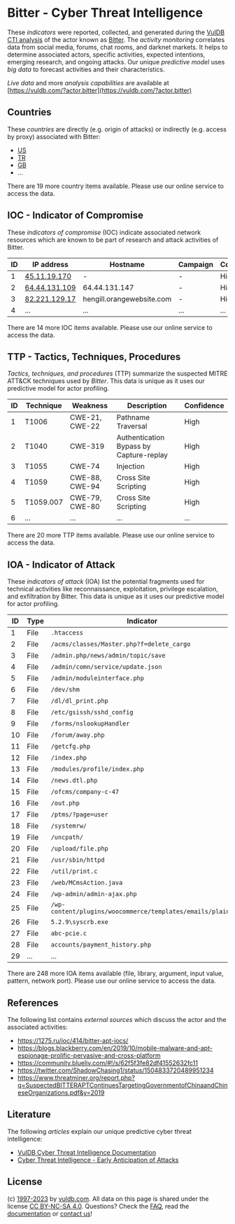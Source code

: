 # Bitter - Cyber Threat Intelligence

These _indicators_ were reported, collected, and generated during the [VulDB CTI analysis](https://vuldb.com/?kb.cti) of the actor known as [Bitter](https://vuldb.com/?actor.bitter). The _activity monitoring_ correlates data from social media, forums, chat rooms, and darknet markets. It helps to determine associated actors, specific activities, expected intentions, emerging research, and ongoing attacks. Our unique _predictive model_ uses _big data_ to forecast activities and their characteristics.

_Live data_ and more _analysis capabilities_ are available at [https://vuldb.com/?actor.bitter](https://vuldb.com/?actor.bitter)

## Countries

These _countries_ are directly (e.g. origin of attacks) or indirectly (e.g. access by proxy) associated with Bitter:

* [US](https://vuldb.com/?country.us)
* [TR](https://vuldb.com/?country.tr)
* [GB](https://vuldb.com/?country.gb)
* ...

There are 19 more country items available. Please use our online service to access the data.

## IOC - Indicator of Compromise

These _indicators of compromise_ (IOC) indicate associated network resources which are known to be part of research and attack activities of Bitter.

ID | IP address | Hostname | Campaign | Confidence
-- | ---------- | -------- | -------- | ----------
1 | [45.11.19.170](https://vuldb.com/?ip.45.11.19.170) | - | - | High
2 | [64.44.131.109](https://vuldb.com/?ip.64.44.131.109) | 64.44.131.147 | - | High
3 | [82.221.129.17](https://vuldb.com/?ip.82.221.129.17) | hengill.orangewebsite.com | - | High
4 | ... | ... | ... | ...

There are 14 more IOC items available. Please use our online service to access the data.

## TTP - Tactics, Techniques, Procedures

_Tactics, techniques, and procedures_ (TTP) summarize the suspected MITRE ATT&CK techniques used by _Bitter_. This data is unique as it uses our predictive model for actor profiling.

ID | Technique | Weakness | Description | Confidence
-- | --------- | -------- | ----------- | ----------
1 | T1006 | CWE-21, CWE-22 | Pathname Traversal | High
2 | T1040 | CWE-319 | Authentication Bypass by Capture-replay | High
3 | T1055 | CWE-74 | Injection | High
4 | T1059 | CWE-88, CWE-94 | Cross Site Scripting | High
5 | T1059.007 | CWE-79, CWE-80 | Cross Site Scripting | High
6 | ... | ... | ... | ...

There are 20 more TTP items available. Please use our online service to access the data.

## IOA - Indicator of Attack

These _indicators of attack_ (IOA) list the potential fragments used for technical activities like reconnaissance, exploitation, privilege escalation, and exfiltration by Bitter. This data is unique as it uses our predictive model for actor profiling.

ID | Type | Indicator | Confidence
-- | ---- | --------- | ----------
1 | File | `.htaccess` | Medium
2 | File | `/acms/classes/Master.php?f=delete_cargo` | High
3 | File | `/admin.php/news/admin/topic/save` | High
4 | File | `/admin/comn/service/update.json` | High
5 | File | `/admin/moduleinterface.php` | High
6 | File | `/dev/shm` | Medium
7 | File | `/dl/dl_print.php` | High
8 | File | `/etc/gsissh/sshd_config` | High
9 | File | `/forms/nslookupHandler` | High
10 | File | `/forum/away.php` | High
11 | File | `/getcfg.php` | Medium
12 | File | `/index.php` | Medium
13 | File | `/modules/profile/index.php` | High
14 | File | `/news.dtl.php` | High
15 | File | `/ofcms/company-c-47` | High
16 | File | `/out.php` | Medium
17 | File | `/ptms/?page=user` | High
18 | File | `/systemrw/` | Medium
19 | File | `/uncpath/` | Medium
20 | File | `/upload/file.php` | High
21 | File | `/usr/sbin/httpd` | High
22 | File | `/util/print.c` | High
23 | File | `/web/MCmsAction.java` | High
24 | File | `/wp-admin/admin-ajax.php` | High
25 | File | `/wp-content/plugins/woocommerce/templates/emails/plain/` | High
26 | File | `5.2.9\syscrb.exe` | High
27 | File | `abc-pcie.c` | Medium
28 | File | `accounts/payment_history.php` | High
29 | ... | ... | ...

There are 248 more IOA items available (file, library, argument, input value, pattern, network port). Please use our online service to access the data.

## References

The following list contains _external sources_ which discuss the actor and the associated activities:

* https://1275.ru/ioc/414/bitter-apt-iocs/
* https://blogs.blackberry.com/en/2019/10/mobile-malware-and-apt-espionage-prolific-pervasive-and-cross-platform
* https://community.blueliv.com/#!/s/62f5f3fe82df41552632fc11
* https://twitter.com/ShadowChasing1/status/1504833720489951234
* https://www.threatminer.org/report.php?q=SuspectedBITTERAPTContinuesTargetingGovernmentofChinaandChineseOrganizations.pdf&y=2019

## Literature

The following _articles_ explain our unique predictive cyber threat intelligence:

* [VulDB Cyber Threat Intelligence Documentation](https://vuldb.com/?kb.cti)
* [Cyber Threat Intelligence - Early Anticipation of Attacks](https://www.scip.ch/en/?labs.20201022)

## License

(c) [1997-2023](https://vuldb.com/?kb.changelog) by [vuldb.com](https://vuldb.com/?kb.about). All data on this page is shared under the license [CC BY-NC-SA 4.0](https://creativecommons.org/licenses/by-nc-sa/4.0/). Questions? Check the [FAQ](https://vuldb.com/?kb.faq), read the [documentation](https://vuldb.com/?kb) or [contact us](https://vuldb.com/?contact)!
